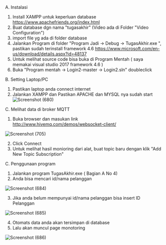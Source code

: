 A. Instalasi
1. Install XAMPP untuk keperluan database
	https://www.apachefriends.org/index.html
2. Buat database dgn nama "tugasakhir" (Video ada di Folder "Video Configuration")
3. import file yg ada di folder database
4. Jalankan Program di folder "Program Jadi -> Debug -> TugasAkhir.exe ", pastikan sudah terinstall framework 4.6
	https://www.microsoft.com/en-us/download/details.aspx?id=48137
5. Untuk melihat source code bisa buka di Program Mentah ( saya memakai visual studio 2017 framework 4.6 )
6. Buka "Program mentah -> Login2-master -> Login2.sln" doubleclick

B. Setting Laptop/PC
1. Pastikan laptop anda connect internet
4. Jalankan XAMPP dan Pastikan APACHE dan MYSQL nya sudah start
![Screenshot (680)](https://user-images.githubusercontent.com/42825443/83310568-b06ba600-a236-11ea-9cff-da31e9eb7358.png)

C. Melihat data di broker MQTT
1. Buka browser dan masukan link http://www.hivemq.com/demos/websocket-client/

![Screenshot (705)](https://user-images.githubusercontent.com/42825443/83578090-19695b80-a560-11ea-80c3-0c125dd60fd5.png)

2. Click Connect
3. Untuk melihat hasil monioring dari alat, buat topic baru dengan klik "Add New Topic Subscription"

C. Penggunaan program
1. Jalankan program TugasAkhir.exe ( Bagian A No 4)
2. Anda bisa mencari id/nama pelanggan

![Screenshot (684)](https://user-images.githubusercontent.com/42825443/83311405-4ef90680-a239-11ea-8167-d618012cfeb0.png)

3. Jika anda belum mempunyai id/nama pelanggan bisa insert ID Pelanggan

![Screenshot (685)](https://user-images.githubusercontent.com/42825443/83311413-57e9d800-a239-11ea-949c-e5235f1271bd.png)

4. Otomats data anda akan tersimpan di database
5. Lalu akan muncul page monotoring

![Screenshot (686)](https://user-images.githubusercontent.com/42825443/83311429-633d0380-a239-11ea-95e8-eedc73bf0103.png)

